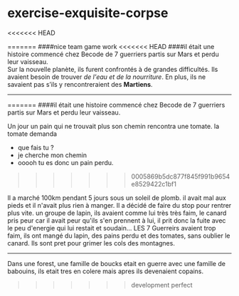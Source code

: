 # exercise-exquisite-corpse
<<<<<<< HEAD

=======
####nice team game work
<<<<<<< HEAD
####il était une histoire commencé chez Becode de 7 guerriers partis sur Mars et perdu leur vaisseau.   
Sur la nouvelle planète, ils furent confrontés à de grandes difficultés.
Ils avaient besoin de trouver _de l'eau et de la nourriture_.
En plus, ils ne savaient pas s’ils y rencontreraient des **Martiens**.
____

=======
####il était une histoire commencé chez Becode de 7 guerriers partis sur Mars et perdu leur vaisseau.

Un jour un pain qui ne trouvait plus son chemin rencontra une tomate. la tomate demanda 

- que fais tu ? 
- je cherche mon chemin 
- ooooh tu es donc un pain perdu.
>>>>>>> 0005869b5dc877f845f991b9654e8529422c1bf1

Il a marché 100km pendant 5 jours sous un soleil de plomb. il avait mal aux pieds et il n'avait plus rien à manger. Il a décidé de faire du stop pour rentrer plus vite.
un groupe de lapin, ils avaient comme lui très très faim, le canard pris peur car il avait peur qu'ils s'en prennent à lui, il prit donc la fuite avec le peu d'energie qui lui restait et soudain...
LES 7 Guerreirs avaient trop faim, ils ont mangé du lapin, des pains perdu et des tomates, sans oublier le canard. Ils sont pret pour grimer les cols des montagnes.
____
Dans une forest, une famille de boucks etait en guerre avec une famille de babouins,
ils etait tres en colere mais apres ils devenaient copains. 
>>>>>>> development
perfect
